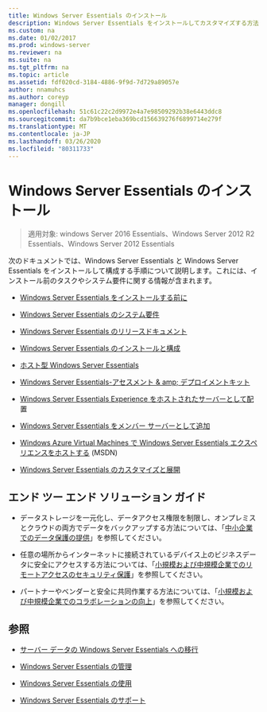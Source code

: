 ```yaml
---
title: Windows Server Essentials のインストール
description: Windows Server Essentials をインストールしてカスタマイズする方法について説明します。
ms.custom: na
ms.date: 01/02/2017
ms.prod: windows-server
ms.reviewer: na
ms.suite: na
ms.tgt_pltfrm: na
ms.topic: article
ms.assetid: fdf020cd-3184-4886-9f9d-7d729a89057e
author: nnamuhcs
ms.author: coreyp
manager: dongill
ms.openlocfilehash: 51c61c22c2d9972e4a7e98509292b38e6443ddc8
ms.sourcegitcommit: da7b9bce1eba369bcd156639276f6899714e279f
ms.translationtype: MT
ms.contentlocale: ja-JP
ms.lasthandoff: 03/26/2020
ms.locfileid: "80311733"
---
```

# <a name="install-windows-server-essentials"></a>Windows Server Essentials のインストール

>適用対象: windows Server 2016 Essentials、Windows Server 2012 R2 Essentials、Windows Server 2012 Essentials

次のドキュメントでは、Windows Server Essentials と Windows Server Essentials をインストールして構成する手順について説明します。これには、インストール前のタスクやシステム要件に関する情報が含まれます。   
  
-   [Windows Server Essentials をインストールする前に](Before-You-Install-Windows-Server-Essentials.md)  
  
-   [Windows Server Essentials のシステム要件](../get-started/system-requirements.md)  
  
-   [Windows Server Essentials のリリースドキュメント](../get-started/release-notes.md)  
  
-   [Windows Server Essentials のインストールと構成](Install-and-Configure-Windows-Server-Essentials.md)  
  
-   [ホスト型 Windows Server Essentials](Hosted-Windows-Server-Essentials.md)  
  
-   [Windows Server Essentials-アセスメント & amp; デプロイメントキット](Assessment-and-Deployment-Kit-for-Windows-Server-Essentials.md)  
 
-   [Windows Server Essentials Experience をホストされたサーバーとして配](Deploy-Windows-Server-Essentials-Experience-as-a-Hosted-Server.md)置  
  
-   [Windows Server Essentials をメンバー サーバーとして追加](Add-Windows-Server-Essentials-as-a-Member-Server.md)  
  
-   [Windows Azure Virtual Machines で Windows Server Essentials エクスペリエンスをホストする](https://msdn.microsoft.com/library/dn520828.aspx) (MSDN)  
  
-   [Windows Server Essentials のカスタマイズと展開](Customize-and-Deploy-Windows-Server-Essentials.md)  

  
## <a name="end-to-end-solution-guides"></a>エンド ツー エンド ソリューション ガイド  
  
-    データストレージを一元化し、データアクセス権限を制限し、オンプレミスとクラウドの両方でデータをバックアップする方法については、「[中小企業でのデータ保護の提供](https://technet.microsoft.com/library/dn582043.aspx)」を参照してください。  
  
-    任意の場所からインターネットに接続されているデバイス上のビジネスデータに安全にアクセスする方法については、「[小規模および中規模企業でのリモートアクセスのセキュリティ保護](https://technet.microsoft.com/library/dn629457.aspx)」を参照してください。  
  
-    パートナーやベンダーと安全に共同作業する方法については、「[小規模および中規模企業でのコラボレーションの向上](https://technet.microsoft.com/library/dn747893.aspx)」を参照してください。  
  
## <a name="see-also"></a>参照  
    
  
-   [サーバー データの Windows Server Essentials への移行](../migrate/Migrate-Server-Data-to-Windows-Server-Essentials.md)  
  
-   [Windows Server Essentials の管理](../manage/Manage-Windows-Server-Essentials.md)  
  
-   [Windows Server Essentials の使用](../use/Use-Windows-Server-Essentials.md)  
  
-   [Windows Server Essentials のサポート](../support/Support-Windows-Server-Essentials.md)
